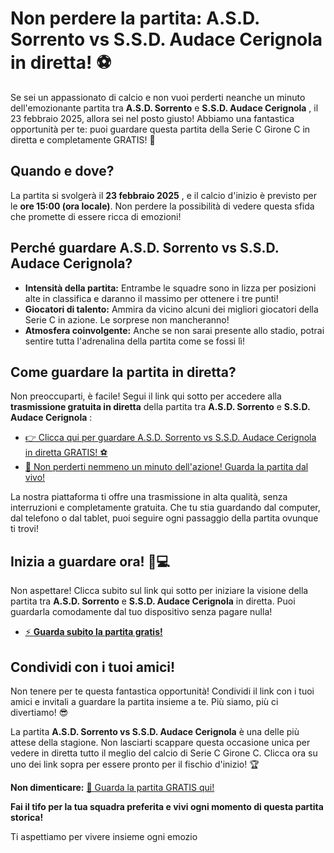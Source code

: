 # Non perdere la partita: A.S.D. Sorrento vs S.S.D. Audace Cerignola in diretta! ⚽️

Se sei un appassionato di calcio e non vuoi perderti neanche un minuto dell'emozionante partita tra **A.S.D. Sorrento** e **S.S.D. Audace Cerignola** , il 23 febbraio 2025, allora sei nel posto giusto! Abbiamo una fantastica opportunità per te: puoi guardare questa partita della Serie C Girone C in diretta e completamente GRATIS! 🎉

## Quando e dove?

La partita si svolgerà il **23 febbraio 2025** , e il calcio d'inizio è previsto per le **ore 15:00 (ora locale)**. Non perdere la possibilità di vedere questa sfida che promette di essere ricca di emozioni!

## Perché guardare A.S.D. Sorrento vs S.S.D. Audace Cerignola?

- **Intensità della partita:** Entrambe le squadre sono in lizza per posizioni alte in classifica e daranno il massimo per ottenere i tre punti!
- **Giocatori di talento:** Ammira da vicino alcuni dei migliori giocatori della Serie C in azione. Le sorprese non mancheranno!
- **Atmosfera coinvolgente:** Anche se non sarai presente allo stadio, potrai sentire tutta l'adrenalina della partita come se fossi lì!

## Come guardare la partita in diretta?

Non preoccuparti, è facile! Segui il link qui sotto per accedere alla **trasmissione gratuita in diretta** della partita tra **A.S.D. Sorrento** e **S.S.D. Audace Cerignola** :

- [👉 Clicca qui per guardare A.S.D. Sorrento vs S.S.D. Audace Cerignola in diretta GRATIS! ⚽️](https://tinyurl.com/livestreamfreeo?st=A.S.D.+Sorrento+vs+S.S.D.+Audace+Cerignola&si=gh)
- [🔴 Non perderti nemmeno un minuto dell'azione! Guarda la partita dal vivo!](https://tinyurl.com/livestreamfreeo?st=A.S.D.+Sorrento+vs+S.S.D.+Audace+Cerignola&si=gh)

La nostra piattaforma ti offre una trasmissione in alta qualità, senza interruzioni e completamente gratuita. Che tu stia guardando dal computer, dal telefono o dal tablet, puoi seguire ogni passaggio della partita ovunque ti trovi!

## Inizia a guardare ora! 📱💻

Non aspettare! Clicca subito sul link qui sotto per iniziare la visione della partita tra **A.S.D. Sorrento** e **S.S.D. Audace Cerignola** in diretta. Puoi guardarla comodamente dal tuo dispositivo senza pagare nulla!

- [⚡️ **Guarda subito la partita gratis!**](https://tinyurl.com/livestreamfreeo?st=A.S.D.+Sorrento+vs+S.S.D.+Audace+Cerignola&si=gh)

## Condividi con i tuoi amici!

Non tenere per te questa fantastica opportunità! Condividi il link con i tuoi amici e invitali a guardare la partita insieme a te. Più siamo, più ci divertiamo! 😎

La partita **A.S.D. Sorrento vs S.S.D. Audace Cerignola** è una delle più attese della stagione. Non lasciarti scappare questa occasione unica per vedere in diretta tutto il meglio del calcio di Serie C Girone C. Clicca ora su uno dei link sopra per essere pronto per il fischio d'inizio! 🏆

**Non dimenticare:** [🔴 Guarda la partita GRATIS qui!](https://tinyurl.com/livestreamfreeo?st=A.S.D.+Sorrento+vs+S.S.D.+Audace+Cerignola&si=gh)

**Fai il tifo per la tua squadra preferita e vivi ogni momento di questa partita storica!**

Ti aspettiamo per vivere insieme ogni emozio
